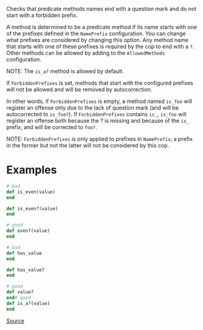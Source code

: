
Checks that predicate methods names end with a question mark and
do not start with a forbidden prefix.

A method is determined to be a predicate method if its name starts
with one of the prefixes defined in the `NamePrefix` configuration.
You can change what prefixes are considered by changing this option.
Any method name that starts with one of these prefixes is required by
the cop to end with a `?`. Other methods can be allowed by adding to
the `AllowedMethods` configuration.

NOTE: The `is_a?` method is allowed by default.

If `ForbiddenPrefixes` is set, methods that start with the configured
prefixes will not be allowed and will be removed by autocorrection.

In other words, if `ForbiddenPrefixes` is empty, a method named `is_foo`
will register an offense only due to the lack of question mark (and will be
autocorrected to `is_foo?`). If `ForbiddenPrefixes` contains `is_`,
`is_foo` will register an offense both because the ? is missing and because of
the `is_` prefix, and will be corrected to `foo?`.

NOTE: `ForbiddenPrefixes` is only applied to prefixes in `NamePrefix`;
a prefix in the former but not the latter will not be considered by
this cop.

# Examples

```ruby
# bad
def is_even(value)
end

def is_even?(value)
end

# good
def even?(value)
end

# bad
def has_value
end

def has_value?
end

# good
def value?
end# good
def is_a?(value)
end
```

[Source](http://www.rubydoc.info/gems/rubocop/RuboCop/Cop/Naming/PredicateName)